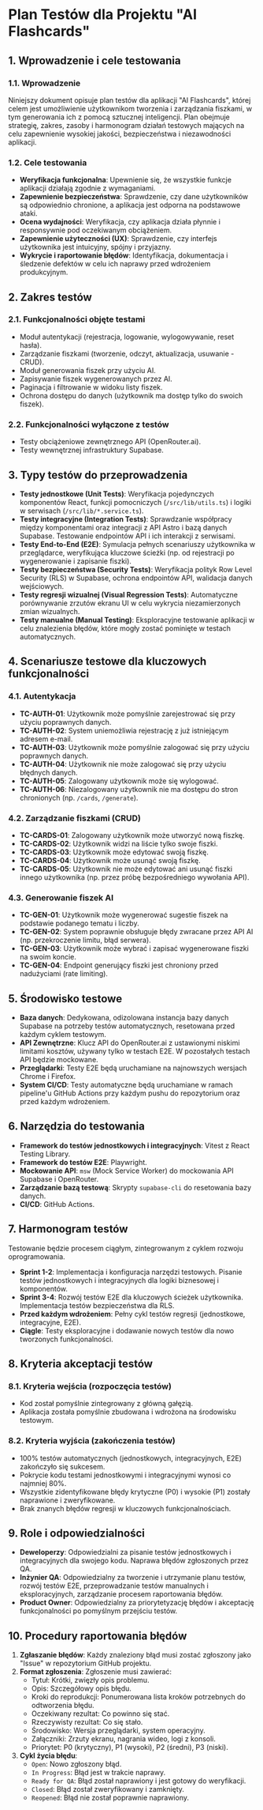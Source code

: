 
# Plan Testów dla Projektu "AI Flashcards"

## 1. Wprowadzenie i cele testowania

### 1.1. Wprowadzenie
Niniejszy dokument opisuje plan testów dla aplikacji "AI Flashcards", której celem jest umożliwienie użytkownikom tworzenia i zarządzania fiszkami, w tym generowania ich z pomocą sztucznej inteligencji. Plan obejmuje strategię, zakres, zasoby i harmonogram działań testowych mających na celu zapewnienie wysokiej jakości, bezpieczeństwa i niezawodności aplikacji.

### 1.2. Cele testowania
- **Weryfikacja funkcjonalna**: Upewnienie się, że wszystkie funkcje aplikacji działają zgodnie z wymaganiami.
- **Zapewnienie bezpieczeństwa**: Sprawdzenie, czy dane użytkowników są odpowiednio chronione, a aplikacja jest odporna na podstawowe ataki.
- **Ocena wydajności**: Weryfikacja, czy aplikacja działa płynnie i responsywnie pod oczekiwanym obciążeniem.
- **Zapewnienie użyteczności (UX)**: Sprawdzenie, czy interfejs użytkownika jest intuicyjny, spójny i przyjazny.
- **Wykrycie i raportowanie błędów**: Identyfikacja, dokumentacja i śledzenie defektów w celu ich naprawy przed wdrożeniem produkcyjnym.

## 2. Zakres testów

### 2.1. Funkcjonalności objęte testami
- Moduł autentykacji (rejestracja, logowanie, wylogowywanie, reset hasła).
- Zarządzanie fiszkami (tworzenie, odczyt, aktualizacja, usuwanie - CRUD).
- Moduł generowania fiszek przy użyciu AI.
- Zapisywanie fiszek wygenerowanych przez AI.
- Paginacja i filtrowanie w widoku listy fiszek.
- Ochrona dostępu do danych (użytkownik ma dostęp tylko do swoich fiszek).

### 2.2. Funkcjonalności wyłączone z testów
- Testy obciążeniowe zewnętrznego API (OpenRouter.ai).
- Testy wewnętrznej infrastruktury Supabase.

## 3. Typy testów do przeprowadzenia

- **Testy jednostkowe (Unit Tests)**: Weryfikacja pojedynczych komponentów React, funkcji pomocniczych (`/src/lib/utils.ts`) i logiki w serwisach (`/src/lib/*.service.ts`).
- **Testy integracyjne (Integration Tests)**: Sprawdzanie współpracy między komponentami oraz integracji z API Astro i bazą danych Supabase. Testowanie endpointów API i ich interakcji z serwisami.
- **Testy End-to-End (E2E)**: Symulacja pełnych scenariuszy użytkownika w przeglądarce, weryfikująca kluczowe ścieżki (np. od rejestracji po wygenerowanie i zapisanie fiszki).
- **Testy bezpieczeństwa (Security Tests)**: Weryfikacja polityk Row Level Security (RLS) w Supabase, ochrona endpointów API, walidacja danych wejściowych.
- **Testy regresji wizualnej (Visual Regression Tests)**: Automatyczne porównywanie zrzutów ekranu UI w celu wykrycia niezamierzonych zmian wizualnych.
- **Testy manualne (Manual Testing)**: Eksploracyjne testowanie aplikacji w celu znalezienia błędów, które mogły zostać pominięte w testach automatycznych.

## 4. Scenariusze testowe dla kluczowych funkcjonalności

### 4.1. Autentykacja
- **TC-AUTH-01**: Użytkownik może pomyślnie zarejestrować się przy użyciu poprawnych danych.
- **TC-AUTH-02**: System uniemożliwia rejestrację z już istniejącym adresem e-mail.
- **TC-AUTH-03**: Użytkownik może pomyślnie zalogować się przy użyciu poprawnych danych.
- **TC-AUTH-04**: Użytkownik nie może zalogować się przy użyciu błędnych danych.
- **TC-AUTH-05**: Zalogowany użytkownik może się wylogować.
- **TC-AUTH-06**: Niezalogowany użytkownik nie ma dostępu do stron chronionych (np. `/cards`, `/generate`).

### 4.2. Zarządzanie fiszkami (CRUD)
- **TC-CARDS-01**: Zalogowany użytkownik może utworzyć nową fiszkę.
- **TC-CARDS-02**: Użytkownik widzi na liście tylko swoje fiszki.
- **TC-CARDS-03**: Użytkownik może edytować swoją fiszkę.
- **TC-CARDS-04**: Użytkownik może usunąć swoją fiszkę.
- **TC-CARDS-05**: Użytkownik nie może edytować ani usunąć fiszki innego użytkownika (np. przez próbę bezpośredniego wywołania API).

### 4.3. Generowanie fiszek AI
- **TC-GEN-01**: Użytkownik może wygenerować sugestie fiszek na podstawie podanego tematu i liczby.
- **TC-GEN-02**: System poprawnie obsługuje błędy zwracane przez API AI (np. przekroczenie limitu, błąd serwera).
- **TC-GEN-03**: Użytkownik może wybrać i zapisać wygenerowane fiszki na swoim koncie.
- **TC-GEN-04**: Endpoint generujący fiszki jest chroniony przed nadużyciami (rate limiting).

## 5. Środowisko testowe

- **Baza danych**: Dedykowana, odizolowana instancja bazy danych Supabase na potrzeby testów automatycznych, resetowana przed każdym cyklem testowym.
- **API Zewnętrzne**: Klucz API do OpenRouter.ai z ustawionymi niskimi limitami kosztów, używany tylko w testach E2E. W pozostałych testach API będzie mockowane.
- **Przeglądarki**: Testy E2E będą uruchamiane na najnowszych wersjach Chrome i Firefox.
- **System CI/CD**: Testy automatyczne będą uruchamiane w ramach pipeline'u GitHub Actions przy każdym pushu do repozytorium oraz przed każdym wdrożeniem.

## 6. Narzędzia do testowania

- **Framework do testów jednostkowych i integracyjnych**: Vitest z React Testing Library.
- **Framework do testów E2E**: Playwright.
- **Mockowanie API**: `msw` (Mock Service Worker) do mockowania API Supabase i OpenRouter.
- **Zarządzanie bazą testową**: Skrypty `supabase-cli` do resetowania bazy danych.
- **CI/CD**: GitHub Actions.

## 7. Harmonogram testów

Testowanie będzie procesem ciągłym, zintegrowanym z cyklem rozwoju oprogramowania.
- **Sprint 1-2**: Implementacja i konfiguracja narzędzi testowych. Pisanie testów jednostkowych i integracyjnych dla logiki biznesowej i komponentów.
- **Sprint 3-4**: Rozwój testów E2E dla kluczowych ścieżek użytkownika. Implementacja testów bezpieczeństwa dla RLS.
- **Przed każdym wdrożeniem**: Pełny cykl testów regresji (jednostkowe, integracyjne, E2E).
- **Ciągle**: Testy eksploracyjne i dodawanie nowych testów dla nowo tworzonych funkcjonalności.

## 8. Kryteria akceptacji testów

### 8.1. Kryteria wejścia (rozpoczęcia testów)
- Kod został pomyślnie zintegrowany z główną gałęzią.
- Aplikacja została pomyślnie zbudowana i wdrożona na środowisku testowym.

### 8.2. Kryteria wyjścia (zakończenia testów)
- 100% testów automatycznych (jednostkowych, integracyjnych, E2E) zakończyło się sukcesem.
- Pokrycie kodu testami jednostkowymi i integracyjnymi wynosi co najmniej 80%.
- Wszystkie zidentyfikowane błędy krytyczne (P0) i wysokie (P1) zostały naprawione i zweryfikowane.
- Brak znanych błędów regresji w kluczowych funkcjonalnościach.

## 9. Role i odpowiedzialności

- **Deweloperzy**: Odpowiedzialni za pisanie testów jednostkowych i integracyjnych dla swojego kodu. Naprawa błędów zgłoszonych przez QA.
- **Inżynier QA**: Odpowiedzialny za tworzenie i utrzymanie planu testów, rozwój testów E2E, przeprowadzanie testów manualnych i eksploracyjnych, zarządzanie procesem raportowania błędów.
- **Product Owner**: Odpowiedzialny za priorytetyzację błędów i akceptację funkcjonalności po pomyślnym przejściu testów.

## 10. Procedury raportowania błędów

1.  **Zgłaszanie błędów**: Każdy znaleziony błąd musi zostać zgłoszony jako "Issue" w repozytorium GitHub projektu.
2.  **Format zgłoszenia**: Zgłoszenie musi zawierać:
    - Tytuł: Krótki, zwięzły opis problemu.
    - Opis: Szczegółowy opis błędu.
    - Kroki do reprodukcji: Ponumerowana lista kroków potrzebnych do odtworzenia błędu.
    - Oczekiwany rezultat: Co powinno się stać.
    - Rzeczywisty rezultat: Co się stało.
    - Środowisko: Wersja przeglądarki, system operacyjny.
    - Załączniki: Zrzuty ekranu, nagrania wideo, logi z konsoli.
    - Priorytet: P0 (krytyczny), P1 (wysoki), P2 (średni), P3 (niski).
3.  **Cykl życia błędu**:
    - `Open`: Nowo zgłoszony błąd.
    - `In Progress`: Błąd jest w trakcie naprawy.
    - `Ready for QA`: Błąd został naprawiony i jest gotowy do weryfikacji.
    - `Closed`: Błąd został zweryfikowany i zamknięty.
    - `Reopened`: Błąd nie został poprawnie naprawiony.

